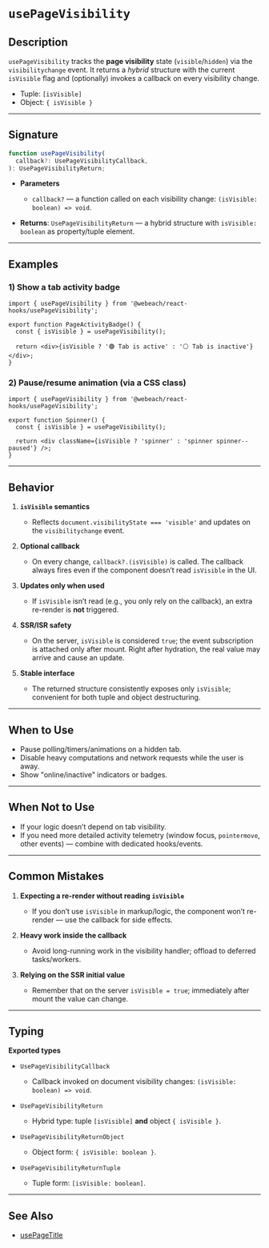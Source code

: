 # `usePageVisibility`

## Description

`usePageVisibility` tracks the **page visibility** state (`visible`/`hidden`) via the `visibilitychange` event. It returns a *hybrid* structure with the current `isVisible` flag and (optionally) invokes a callback on every visibility change.

- Tuple: `[isVisible]`
- Object: `{ isVisible }`

---

## Signature

```ts
function usePageVisibility(
  callback?: UsePageVisibilityCallback,
): UsePageVisibilityReturn;
```

- **Parameters**
   - `callback?` — a function called on each visibility change: `(isVisible: boolean) => void`.

- **Returns**: `UsePageVisibilityReturn` — a hybrid structure with `isVisible: boolean` as property/tuple element.

---

## Examples

### 1) Show a tab activity badge

```tsx
import { usePageVisibility } from '@webeach/react-hooks/usePageVisibility';

export function PageActivityBadge() {
  const { isVisible } = usePageVisibility();

  return <div>{isVisible ? '🟢 Tab is active' : '⚪️ Tab is inactive'}</div>;
}
```

### 2) Pause/resume animation (via a CSS class)

```tsx
import { usePageVisibility } from '@webeach/react-hooks/usePageVisibility';

export function Spinner() {
  const { isVisible } = usePageVisibility();

  return <div className={isVisible ? 'spinner' : 'spinner spinner--paused'} />;
}
```

---

## Behavior

1. **`isVisible` semantics**
   - Reflects `document.visibilityState === 'visible'` and updates on the `visibilitychange` event.

2. **Optional callback**
   - On every change, `callback?.(isVisible)` is called. The callback always fires even if the component doesn’t read `isVisible` in the UI.

3. **Updates only when used**
   - If `isVisible` isn’t read (e.g., you only rely on the callback), an extra re-render is **not** triggered.

4. **SSR/ISR safety**
   - On the server, `isVisible` is considered `true`; the event subscription is attached only after mount. Right after hydration, the real value may arrive and cause an update.

5. **Stable interface**
   - The returned structure consistently exposes only `isVisible`; convenient for both tuple and object destructuring.

---

## When to Use

- Pause polling/timers/animations on a hidden tab.
- Disable heavy computations and network requests while the user is away.
- Show "online/inactive" indicators or badges.

---

## When **Not** to Use

- If your logic doesn’t depend on tab visibility.
- If you need more detailed activity telemetry (window focus, `pointermove`, other events) — combine with dedicated hooks/events.

---

## Common Mistakes

1. **Expecting a re-render without reading `isVisible`**
   - If you don’t use `isVisible` in markup/logic, the component won’t re-render — use the callback for side effects.

2. **Heavy work inside the callback**
   - Avoid long-running work in the visibility handler; offload to deferred tasks/workers.

3. **Relying on the SSR initial value**
   - Remember that on the server `isVisible = true`; immediately after mount the value can change.

---

## Typing

**Exported types**

- `UsePageVisibilityCallback`
   - Callback invoked on document visibility changes: `(isVisible: boolean) => void`.

- `UsePageVisibilityReturn`
   - Hybrid type: tuple `[isVisible]` **and** object `{ isVisible }`.

- `UsePageVisibilityReturnObject`
   - Object form: `{ isVisible: boolean }`.

- `UsePageVisibilityReturnTuple`
   - Tuple form: `[isVisible: boolean]`.

---

## See Also

- [usePageTitle](usePageTitle.md)
